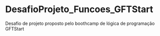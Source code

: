 # DesafioProjeto_Funcoes_GFTStart
Desafio de projeto proposto pelo boothcamp de lógica de programação GFTStart
